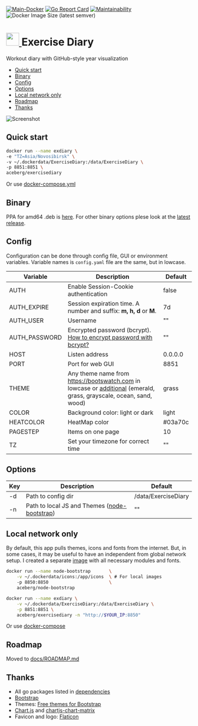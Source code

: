 [![Main-Docker](https://github.com/aceberg/exercisediary/actions/workflows/main-docker.yml/badge.svg)](https://github.com/aceberg/exercisediary/actions/workflows/main-docker.yml)
[![Go Report Card](https://goreportcard.com/badge/github.com/aceberg/exercisediary)](https://goreportcard.com/report/github.com/aceberg/exercisediary)
[![Maintainability](https://api.codeclimate.com/v1/badges/e8f67994120fc7936aeb/maintainability)](https://codeclimate.com/github/aceberg/ExerciseDiary/maintainability)
![Docker Image Size (latest semver)](https://img.shields.io/docker/image-size/aceberg/exercisediary)

<h1><a href="https://github.com/aceberg/exercisediary">
    <img src="https://raw.githubusercontent.com/aceberg/exercisediary/main/assets/logo.png" width="35" />
</a>Exercise Diary</h1>

Workout diary with GitHub-style year visualization

- [Quick start](https://github.com/aceberg/exercisediary#quick-start)
- [Binary](https://github.com/aceberg/exercisediary#binary)
- [Config](https://github.com/aceberg/exercisediary#config)
- [Options](https://github.com/aceberg/exercisediary#options)
- [Local network only](https://github.com/aceberg/exercisediary#local-network-only)
- [Roadmap](https://github.com/aceberg/ExerciseDiary/blob/main/docs/ROADMAP.md)
- [Thanks](https://github.com/aceberg/exercisediary#thanks)


![Screenshot](https://raw.githubusercontent.com/aceberg/ExerciseDiary/main/assets/Screenshot.png)

## Quick start

```sh
docker run --name exdiary \
-e "TZ=Asia/Novosibirsk" \
-v ~/.dockerdata/ExerciseDiary:/data/ExerciseDiary \
-p 8851:8851 \
aceberg/exercisediary
```
Or use [docker-compose.yml](docker-compose.yml)

## Binary
PPA for amd64 .deb is [here](https://github.com/aceberg/ppa). For other binary options plese look at the [latest release](https://github.com/aceberg/ExerciseDiary/releases/latest).


## Config


Configuration can be done through config file, GUI or environment variables. Variable names is `config.yaml` file are the same, but in lowcase.

| Variable  | Description | Default |
| --------  | ----------- | ------- |
| AUTH | Enable Session-Cookie authentication | false |
| AUTH_EXPIRE | Session expiration time. A number and suffix: **m, h, d** or **M**. | 7d |
| AUTH_USER | Username | "" |
| AUTH_PASSWORD | Encrypted password (bcrypt). [How to encrypt password with bcrypt?](docs/BCRYPT.md) | "" |
| HOST | Listen address | 0.0.0.0 |
| PORT   | Port for web GUI | 8851 |
| THEME | Any theme name from https://bootswatch.com in lowcase or [additional](https://github.com/aceberg/aceberg-bootswatch-fork) (emerald, grass, grayscale, ocean, sand, wood)| grass |
| COLOR | Background color: light or dark | light |
| HEATCOLOR | HeatMap color | #03a70c |
| PAGESTEP | Items on one page | 10 |
| TZ | Set your timezone for correct time | "" |

## Options

| Key  | Description | Default | 
| --------  | ----------- | ------- | 
| -d | Path to config dir | /data/ExerciseDiary | 
| -n | Path to local JS and Themes ([node-bootstrap](https://github.com/aceberg/my-dockerfiles/tree/main/node-bootstrap)) | "" | 

## Local network only
By default, this app pulls themes, icons and fonts from the internet. But, in some cases, it may be useful to have an independent from global network setup. I created a separate [image](https://github.com/aceberg/my-dockerfiles/tree/main/node-bootstrap) with all necessary modules and fonts.    
```sh
docker run --name node-bootstrap       \
    -v ~/.dockerdata/icons:/app/icons  \ # For local images
    -p 8850:8850                       \
    aceberg/node-bootstrap
```
```sh
docker run --name exdiary \
    -v ~/.dockerdata/ExerciseDiary:/data/ExerciseDiary \
    -p 8851:8851 \
    aceberg/exercisediary -n "http://$YOUR_IP:8850"
```
Or use [docker-compose](docker-compose-local.yml)

## Roadmap
Moved to [docs/ROADMAP.md](docs/ROADMAP.md)

## Thanks
- All go packages listed in [dependencies](https://github.com/aceberg/exercisediary/network/dependencies)
- [Bootstrap](https://getbootstrap.com/)
- Themes: [Free themes for Bootstrap](https://bootswatch.com)
- [Chart.js](https://github.com/chartjs/Chart.js) and [chartjs-chart-matrix](https://github.com/kurkle/chartjs-chart-matrix)
- Favicon and logo: [Flaticon](https://www.flaticon.com/icons/)